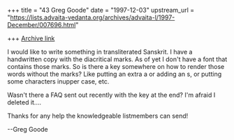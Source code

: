 +++
title = "43 Greg Goode"
date = "1997-12-03"
upstream_url = "https://lists.advaita-vedanta.org/archives/advaita-l/1997-December/007696.html"

+++
[Archive link](https://lists.advaita-vedanta.org/archives/advaita-l/1997-December/007696.html)

I would like to write something in transliterated Sanskrit.  I have a
handwritten copy with the diacritical marks.  As of yet I don't have a font
that contains those marks.  So is there a key somewhere on how to render
those words without the marks?  Like putting an extra a or adding an s, or
putting some characters inupper case, etc.

Wasn't there a FAQ sent out recently with the key at the end?  I'm afraid I
deleted it....

Thanks for any help the knowledgeable listmembers can send!

--Greg Goode

